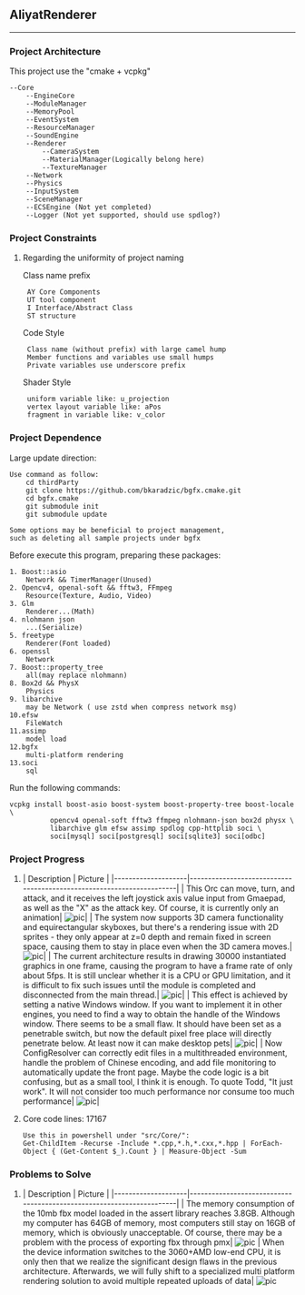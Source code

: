 ## AliyatRenderer
---
### Project Architecture
This project use the "cmake + vcpkg"

	--Core
		--EngineCore
		--ModuleManager
		--MemoryPool
		--EventSystem
		--ResourceManager
		--SoundEngine
		--Renderer
			--CameraSystem
			--MaterialManager(Logically belong here)
			--TextureManager
		--Network
		--Physics
		--InputSystem
		--SceneManager
		--ECSEngine (Not yet completed)
		--Logger (Not yet supported, should use spdlog?)

### Project Constraints
1. Regarding the uniformity of project naming
 
	Class name prefix

		AY Core Components
		UT tool component
		I Interface/Abstract Class
		ST structure

    Code Style

		Class name (without prefix) with large camel hump
		Member functions and variables use small humps
		Private variables use underscore prefix

	Shader Style

    	uniform variable like: u_projection
		vertex layout variable like: aPos
		fragment in variable like: v_color
### Project Dependence
Large update direction:
	
	Use command as follow:
		cd thirdParty
		git clone https://github.com/bkaradzic/bgfx.cmake.git
		cd bgfx.cmake
		git submodule init
		git submodule update

	Some options may be beneficial to project management,
	such as deleting all sample projects under bgfx

Before execute this program, preparing these packages:

	1. Boost::asio
		Network && TimerManager(Unused)
	2. Opencv4, openal-soft && fftw3, FFmpeg
		Resource(Texture, Audio, Video)
	3. Glm
		Renderer...(Math)
	4. nlohmann json
		...(Serialize)
	5. freetype
		Renderer(Font loaded)
	6. openssl
		Network
	7. Boost::property_tree
		all(may replace nlohmann)
	8. Box2d && PhysX
		Physics
	9. libarchive
		may be Network ( use zstd when compress network msg)
	10.efsw
		FileWatch
	11.assimp
		model load
	12.bgfx
		multi-platform rendering
	13.soci
		sql

Run the following commands:

	vcpkg install boost-asio boost-system boost-property-tree boost-locale \
              opencv4 openal-soft fftw3 ffmpeg nlohmann-json box2d physx \
              libarchive glm efsw assimp spdlog cpp-httplib soci \
              soci[mysql] soci[postgresql] soci[sqlite3] soci[odbc]
### Project Progress
1. | Description               | Picture                                                                 |
|--------------------|----------------------------------------------------------------------|
| This Orc can move, turn, and attack, and it receives the left joystick axis value input from Gmaepad, as well as the "X" as the attack key. Of course, it is currently only an animation| ![pic](assets/core/.projectProgress/orc_controlled_by_gamepad.png)|
| The system now supports 3D camera functionality and equirectangular skyboxes, but there's a rendering issue with 2D sprites - they only appear at z=0 depth and remain fixed in screen space, causing them to stay in place even when the 3D camera moves.| ![pic](assets/core/.projectProgress/2D_orc&3D_Skybox.png)|
| The current architecture results in drawing 30000 instantiated graphics in one frame, causing the program to have a frame rate of only about 5fps. It is still unclear whether it is a CPU or GPU limitation, and it is difficult to fix such issues until the module is completed and disconnected from the main thread.| ![pic](assets/core/.projectProgress/A_problem_that_needs_to_be_solved.png)|
| This effect is achieved by setting a native Windows window. If you want to implement it in other engines, you need to find a way to obtain the handle of the Windows window. There seems to be a small flaw. It should have been set as a penetrable switch, but now the default pixel free place will directly penetrate below. At least now it can make desktop pets| ![pic](assets/core/.projectProgress/no_border_window&always_on_desktop_top.png)|
| Now ConfigResolver can correctly edit files in a multithreaded environment, handle the problem of Chinese encoding, and add file monitoring to automatically update the front page. Maybe the code logic is a bit confusing, but as a small tool, I think it is enough. To quote Todd, "It just work". It will not consider too much performance nor consume too much performance| ![pic](assets/core/.projectProgress/config_resolver.png)|
	
2. Core code lines: 17167
	
	   Use this in powershell under "src/Core/":
	   Get-ChildItem -Recurse -Include *.cpp,*.h,*.cxx,*.hpp | ForEach-Object { (Get-Content $_).Count } | Measure-Object -Sum
### Problems to Solve
1. | Description               | Picture                                                                 |
|--------------------|----------------------------------------------------------------------|
| The memory consumption of the 10mb fbx model loaded in the assert library reaches 3.8GB. Although my computer has 64GB of memory, most computers still stay on 16GB of memory, which is obviously unacceptable. Of course, there may be a problem with the process of exporting fbx through pmx| ![pic](assets/core/.problems/p1_model_load.png)
| When the device information switches to the 3060+AMD low-end CPU, it is only then that we realize the significant design flaws in the previous architecture. Afterwards, we will fully shift to a specialized multi platform rendering solution to avoid multiple repeated uploads of data| ![pic](assets/core/.problems/p2_render_thread.png)